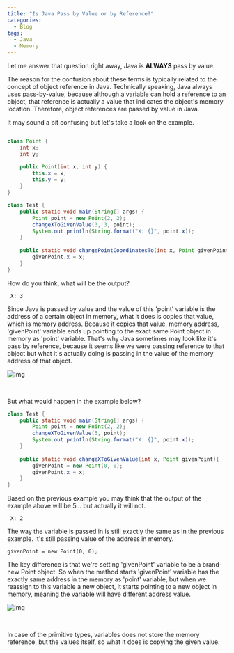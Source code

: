 ```yaml
---
title: "Is Java Pass by Value or by Reference?"
categories:
  - Blog
tags:
  - Java
  - Memory
---
```


Let me answer that question right away, Java is **ALWAYS** pass by value.
<br>

The reason for the confusion about these terms is typically related to the concept of object reference in Java. Technically speaking, Java always uses pass-by-value, because although a variable can hold a reference to an object, that reference is actually a value that indicates the object's memory location. Therefore, object references are passed by value in Java.
<br>

It may sound a bit confusing but let's take a look on the example.

```java

class Point {
    int x;
    int y;

    public Point(int x, int y) {
        this.x = x;
        this.y = y;
    }
}
```
```java
class Test {
    public static void main(String[] args) {
        Point point = new Point(2, 2);
        changeXToGivenValue(3, 3, point);
        System.out.println(String.format("X: {}", point.x));
    }
    
    public static void changePointCoordinatesTo(int x, Point givenPoint){
        givenPoint.x = x;
    }
}
```

How do you think, what will be the output? 
```console
 X: 3
```

Since Java is passed by value and the value of this 'point' variable is the address of a certain object in memory, what it does is copies that value, which is memory address.
Because it copies that value, memory address, 'givenPoint' variable ends up pointing to the exact same Point object in memory as 'point' variable.
That's why Java sometimes may look like it's pass by reference, because it seems like we were passing reference to that object but what it's actually doing 
is passing in the value of the memory address of that object.

![img]({{site.url}}/assets/blog_images/2023-02-20-is-java-pass-by-value-or-by-reference/value-reference-1.jpg)

<br> 

But what would happen in the example below? 

```java
class Test {
    public static void main(String[] args) {
        Point point = new Point(2, 2);
        changeXToGivenValue(5, point);
        System.out.println(String.format("X: {}", point.x));
    }
    
    public static void changeXToGivenValue(int x, Point givenPoint){
        givenPoint = new Point(0, 0);
        givenPoint.x = x;
    }
}
```

Based on the previous example you may think that the output of the example above will be 5... but actually it will not. 

```console
 X: 2
```

The way the variable is passed in is still exactly the same as in the previous example. It's still passing value of the address in memory. 

```console
givenPoint = new Point(0, 0);
```

The key difference is that we're setting 'givenPoint' variable to be a brand-new Point object. 
So when the method starts 'givenPoint' variable has the exactly same address in the memory as 'point' variable, but when we 
reassign to this variable a new object, it starts pointing to a new object in memory, meaning the variable will have different address value.

![img]({{site.url}}/assets/blog_images/2023-02-20-is-java-pass-by-value-or-by-reference/value-reference-2.jpg)

<br>

In case of the primitive types, variables does not store the memory reference, but the values itself, so what it does is copying the given value.  


